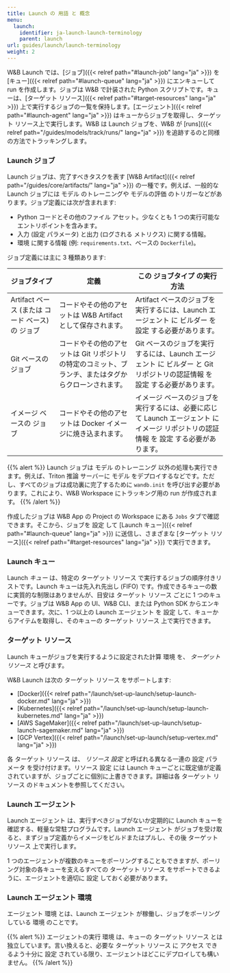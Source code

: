 ```yaml
---
title: Launch の 用語 と 概念
menu:
  launch:
    identifier: ja-launch-launch-terminology
    parent: launch
url: guides/launch/launch-terminology
weight: 2
---
```


W&B Launch では、[ジョブ]({{< relref path="#launch-job" lang="ja" >}}) を [キュー]({{< relref path="#launch-queue" lang="ja" >}}) にエンキューして run を作成します。ジョブは W&B で計装された Python スクリプトです。キューは、[ターゲット リソース]({{< relref path="#target-resources" lang="ja" >}}) 上で実行するジョブの一覧を保持します。[エージェント]({{< relref path="#launch-agent" lang="ja" >}}) はキューからジョブを取得し、ターゲット リソース上で実行します。W&B は Launch ジョブを、W&B が [runs]({{< relref path="/guides/models/track/runs/" lang="ja" >}}) を追跡するのと同様の方法でトラッキングします。

### Launch ジョブ
Launch ジョブは、完了すべきタスクを表す [W&B Artifact]({{< relref path="/guides/core/artifacts/" lang="ja" >}}) の一種です。例えば、一般的な Launch ジョブには モデル のトレーニングや モデルの評価 のトリガーなどがあります。ジョブ定義には次が含まれます:
- Python コードとその他のファイル アセット。少なくとも 1 つの実行可能なエントリポイントを含みます。
- 入力 (設定 パラメータ) と出力 (ログされる メトリクス) に関する情報。
- 環境 に関する情報 (例: `requirements.txt`、ベースの `Dockerfile`)。

ジョブ定義には主に 3 種類あります:

| ジョブタイプ | 定義 | この ジョブタイプ の実行方法 | 
| ---------- | --------- | -------------- |
| Artifact ベース (または コード ベース) の ジョブ | コードやその他のアセットは W&B Artifact として保存されます。 | Artifact ベースのジョブを実行するには、Launch エージェント に ビルダー を 設定 する必要があります。 |
| Git ベースの ジョブ | コードやその他のアセットは Git リポジトリの特定のコミット、ブランチ、またはタグからクローンされます。 | Git ベースのジョブを実行するには、Launch エージェント に ビルダー と Git リポジトリの認証情報 を 設定 する必要があります。 |
| イメージ ベースの ジョブ | コードやその他のアセットは Docker イメージに焼き込まれます。 | イメージ ベースのジョブを実行するには、必要に応じて Launch エージェント に イメージ リポジトリの認証情報 を 設定 する必要があります。 | 

{{% alert %}}
Launch ジョブは モデル のトレーニング 以外の処理も実行できます。例えば、Triton 推論 サーバーに モデル をデプロイするなどです。ただし、すべてのジョブは成功裏に完了するために `wandb.init` を呼び出す必要があります。これにより、W&B Workspace にトラッキング用の run が作成されます。
{{% /alert %}}

作成したジョブは W&B App の Project の Workspace にある `Jobs` タブで確認できます。そこから、ジョブを 設定 して [Launch キュー]({{< relref path="#launch-queue" lang="ja" >}}) に送信し、さまざまな [ターゲット リソース]({{< relref path="#target-resources" lang="ja" >}}) で実行できます。

### Launch キュー
Launch *キュー* は、特定の ターゲット リソース で実行するジョブの順序付きリストです。Launch キューは先入れ先出し (FIFO) です。作成できるキューの数に実質的な制限はありませんが、目安は ターゲット リソース ごとに 1 つのキューです。ジョブは W&B App の UI、W&B CLI、または Python SDK からエンキューできます。次に、1 つ以上の Launch エージェント を 設定 して、キューからアイテムを取得し、そのキューの ターゲット リソース 上で実行できます。

### ターゲット リソース
Launch キューがジョブを実行するように設定された計算 環境 を、 *ターゲット リソース* と呼びます。

W&B Launch は次の ターゲット リソース をサポートします:
- [Docker]({{< relref path="/launch/set-up-launch/setup-launch-docker.md" lang="ja" >}})
- [Kubernetes]({{< relref path="/launch/set-up-launch/setup-launch-kubernetes.md" lang="ja" >}})
- [AWS SageMaker]({{< relref path="/launch/set-up-launch/setup-launch-sagemaker.md" lang="ja" >}})
- [GCP Vertex]({{< relref path="/launch/set-up-launch/setup-vertex.md" lang="ja" >}})

各 ターゲット リソース は、 *リソース 設定* と呼ばれる異なる一連の 設定 パラメータ を受け付けます。リソース 設定 には Launch キューごとに既定値が定義されていますが、ジョブごとに個別に上書きできます。詳細は各 ターゲット リソース のドキュメントを参照してください。

### Launch エージェント
Launch エージェント は、実行すべきジョブがないか定期的に Launch キューを確認する、軽量な常駐プログラムです。Launch エージェント がジョブを受け取ると、まずジョブ定義からイメージをビルドまたはプルし、その後 ターゲット リソース 上で実行します。

1 つのエージェントが複数のキューをポーリングすることもできますが、ポーリング対象の各キューを支えるすべての ターゲット リソース をサポートできるように、エージェントを適切に 設定 しておく必要があります。

### Launch エージェント 環境
エージェント 環境 とは、Launch エージェント が稼働し、ジョブをポーリングしている 環境 のことです。

{{% alert %}}
エージェントの実行 環境 は、キューの ターゲット リソース とは独立しています。言い換えると、必要な ターゲット リソース に アクセス できるよう十分に 設定 されている限り、エージェントはどこにデプロイしても構いません。
{{% /alert %}}
